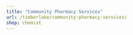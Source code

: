 ```yaml
---
title: "Community Pharmacy Services"
url: /timberlake/community-pharmacy-services/
shop: chemist
---
```

